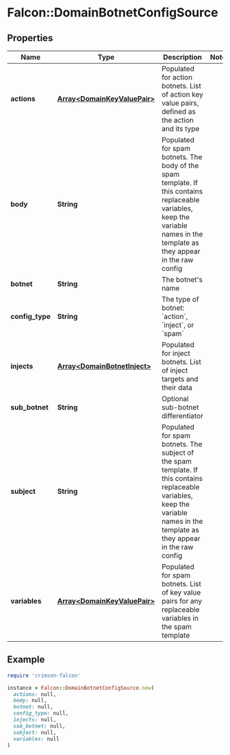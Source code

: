 # Falcon::DomainBotnetConfigSource

## Properties

| Name | Type | Description | Notes |
| ---- | ---- | ----------- | ----- |
| **actions** | [**Array&lt;DomainKeyValuePair&gt;**](DomainKeyValuePair.md) | Populated for action botnets. List of action key value pairs, defined as the action and its type |  |
| **body** | **String** | Populated for spam botnets. The body of the spam template. If this contains replaceable variables, keep the variable names in the template as they appear in the raw config |  |
| **botnet** | **String** | The botnet&#39;s name |  |
| **config_type** | **String** | The type of botnet: &#x60;action&#x60;, &#x60;inject&#x60;, or &#x60;spam&#x60; |  |
| **injects** | [**Array&lt;DomainBotnetInject&gt;**](DomainBotnetInject.md) | Populated for inject botnets. List of inject targets and their data |  |
| **sub_botnet** | **String** | Optional sub-botnet differentiator |  |
| **subject** | **String** | Populated for spam botnets. The subject of the spam template. If this contains replaceable variables, keep the variable names in the template as they appear in the raw config |  |
| **variables** | [**Array&lt;DomainKeyValuePair&gt;**](DomainKeyValuePair.md) | Populated for spam botnets. List of key value pairs for any replaceable variables in the spam template |  |

## Example

```ruby
require 'crimson-falcon'

instance = Falcon::DomainBotnetConfigSource.new(
  actions: null,
  body: null,
  botnet: null,
  config_type: null,
  injects: null,
  sub_botnet: null,
  subject: null,
  variables: null
)
```

